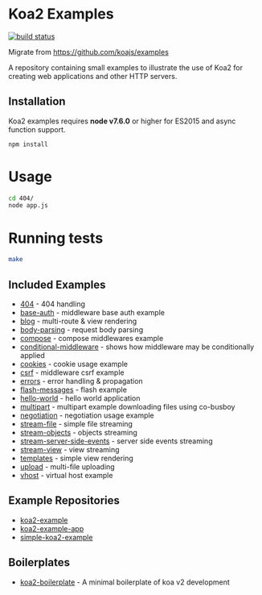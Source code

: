 # Koa2 Examples
 [![build status][travis-image]][travis-url]

Migrate from https://github.com/koajs/examples

  A repository containing small examples to illustrate the use of Koa2
  for creating web applications and other HTTP servers.


## Installation

Koa2 examples requires __node v7.6.0__ or higher for ES2015 and async function support.

```bash
npm install
```

# Usage

```bash
cd 404/
node app.js
```
  
# Running tests

```bash
make
```

## Included Examples

 - [404](404) - 404 handling
 - [base-auth](base-auth) - middleware base auth example
 - [blog](blog) - multi-route & view rendering
 - [body-parsing](body-parsing) - request body parsing
 - [compose](compose) - compose middlewares example
 - [conditional-middleware](conditional-middleware) - shows how middleware may be conditionally applied
 - [cookies](cookies) - cookie usage example
 - [csrf](csrf) - middleware csrf example
 - [errors](errors) - error handling & propagation
 - [flash-messages](flash-messages) - flash example
 - [hello-world](hello-world) - hello world application
 - [multipart](multipart) - multipart example downloading files using co-busboy
 - [negotiation](negotiation) - negotiation usage example
 - [stream-file](stream-file) - simple file streaming
 - [stream-objects](stream-objects) - objects streaming
 - [stream-server-side-events](stream-server-side-events) - server side events streaming
 - [stream-view](stream-view) - view streaming
 - [templates](templates) - simple view rendering
 - [upload](upload) - multi-file uploading
 - [vhost](vhost) - virtual host example

## Example Repositories

 - [koa2-example](https://github.com/17koa/koa2-example)
 - [koa2-example-app](https://github.com/OrKoN/koa2-example-app)
 - [simple-koa2-example](https://github.com/chentsulin/simple-koa2-example)

## Boilerplates

 - [koa2-boilerplate](https://github.com/geekplux/koa2-boilerplate) - A minimal boilerplate of koa v2 development

[travis-image]: https://travis-ci.org/bananaappletw/koa2-examples.svg?branch=master
[travis-url]: https://travis-ci.org/bananaappletw/koa2-examples

